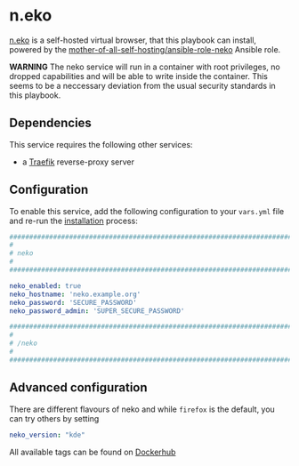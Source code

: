 # n.eko

[n.eko](https://neko.m1k1o.net/) is a self-hosted virtual browser, that this playbook can install, powered by the [mother-of-all-self-hosting/ansible-role-neko](https://github.com/mother-of-all-self-hosting/ansible-role-neko) Ansible role.

**WARNING** The neko service will run in a container with root privileges, no dropped capabilities and will be able to write inside the container. This seems to be a neccessary deviation from the usual security standards in this playbook.

## Dependencies

This service requires the following other services:

- a [Traefik](traefik.md) reverse-proxy server


## Configuration

To enable this service, add the following configuration to your `vars.yml` file and re-run the [installation](../installing.md) process:

```yaml
########################################################################
#                                                                      #
# neko                                                                 #
#                                                                      #
########################################################################

neko_enabled: true
neko_hostname: 'neko.example.org'
neko_password: 'SECURE_PASSWORD'
neko_password_admin: 'SUPER_SECURE_PASSWORD'

########################################################################
#                                                                      #
# /neko                                                                #
#                                                                      #
########################################################################
```

## Advanced configuration

There are different flavours of neko and while `firefox` is the default, you can try others by setting

```yaml
neko_version: "kde"
```

All available tags can be found on [Dockerhub](https://hub.docker.com/r/m1k1o/neko/tags)

